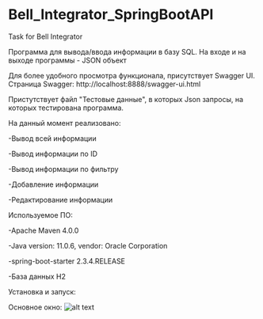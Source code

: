 # Bell_Integrator_SpringBootAPI
Task for Bell Integrator


Программа для вывода/ввода информации в базу SQL.
На входе и на выходе программы - JSON объект

Для более удобного просмотра функционала, присутствует Swagger UI. Страница Swagger: http://localhost:8888/swagger-ui.html

Пристутствует файл "Тестовые данные", в которых Json запросы, на которых тестирована программа. 

На данный момент реализовано:

-Вывод всей информации

-Вывод информации по ID

-Вывод информации по фильтру

-Добавление информации

-Редактирование информации


Используемое ПО:

-Apache Maven 4.0.0

-Java version: 11.0.6, vendor: Oracle Corporation

-spring-boot-starter 2.3.4.RELEASE

-База данных H2

Установка и запуск:

Основное окно:
![alt text](screenshots/fSwaggerMainPage.png "Основное окно Swagger")

